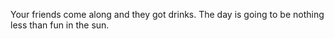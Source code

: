 Your friends come along and they got drinks. The day is going to be nothing less than fun in the sun.